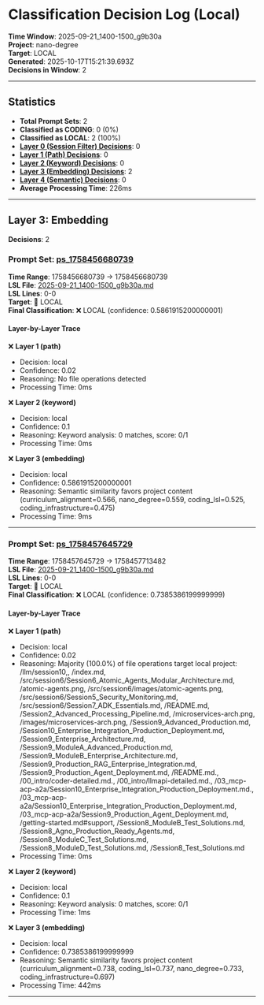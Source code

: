 # Classification Decision Log (Local)

**Time Window**: 2025-09-21_1400-1500_g9b30a<br>
**Project**: nano-degree<br>
**Target**: LOCAL<br>
**Generated**: 2025-10-17T15:21:39.693Z<br>
**Decisions in Window**: 2

---

## Statistics

- **Total Prompt Sets**: 2
- **Classified as CODING**: 0 (0%)
- **Classified as LOCAL**: 2 (100%)
- **[Layer 0 (Session Filter) Decisions](#layer-0-session-filter)**: 0
- **[Layer 1 (Path) Decisions](#layer-1-path)**: 0
- **[Layer 2 (Keyword) Decisions](#layer-2-keyword)**: 0
- **[Layer 3 (Embedding) Decisions](#layer-3-embedding)**: 2
- **[Layer 4 (Semantic) Decisions](#layer-4-semantic)**: 0
- **Average Processing Time**: 226ms

---

## Layer 3: Embedding

**Decisions**: 2

### Prompt Set: [ps_1758456680739](../../history/2025-09-21_1400-1500_g9b30a.md#ps_1758456680739)

**Time Range**: 1758456680739 → 1758456680739<br>
**LSL File**: [2025-09-21_1400-1500_g9b30a.md](../../history/2025-09-21_1400-1500_g9b30a.md#ps_1758456680739)<br>
**LSL Lines**: 0-0<br>
**Target**: 📍 LOCAL<br>
**Final Classification**: ❌ LOCAL (confidence: 0.5861915200000001)

#### Layer-by-Layer Trace

❌ **Layer 1 (path)**
- Decision: local
- Confidence: 0.02
- Reasoning: No file operations detected
- Processing Time: 0ms

❌ **Layer 2 (keyword)**
- Decision: local
- Confidence: 0.1
- Reasoning: Keyword analysis: 0 matches, score: 0/1
- Processing Time: 0ms

❌ **Layer 3 (embedding)**
- Decision: local
- Confidence: 0.5861915200000001
- Reasoning: Semantic similarity favors project content (curriculum_alignment=0.566, nano_degree=0.559, coding_lsl=0.525, coding_infrastructure=0.475)
- Processing Time: 9ms

---

### Prompt Set: [ps_1758457645729](../../history/2025-09-21_1400-1500_g9b30a.md#ps_1758457645729)

**Time Range**: 1758457645729 → 1758457713482<br>
**LSL File**: [2025-09-21_1400-1500_g9b30a.md](../../history/2025-09-21_1400-1500_g9b30a.md#ps_1758457645729)<br>
**LSL Lines**: 0-0<br>
**Target**: 📍 LOCAL<br>
**Final Classification**: ❌ LOCAL (confidence: 0.7385386199999999)

#### Layer-by-Layer Trace

❌ **Layer 1 (path)**
- Decision: local
- Confidence: 0.02
- Reasoning: Majority (100.0%) of file operations target local project: /llm/session10,, /index.md, /src/session6/Session6_Atomic_Agents_Modular_Architecture.md, /atomic-agents.png, /src/session6/images/atomic-agents.png, /src/session6/Session5_Security_Monitoring.md, /src/session6/Session7_ADK_Essentials.md, /README.md, /Session2_Advanced_Processing_Pipeline.md, /microservices-arch.png, /images/microservices-arch.png, /Session9_Advanced_Production.md, /Session10_Enterprise_Integration_Production_Deployment.md, /Session9_Enterprise_Architecture.md, /Session9_ModuleA_Advanced_Production.md, /Session9_ModuleB_Enterprise_Architecture.md, /Session9_Production_RAG_Enterprise_Integration.md, /Session9_Production_Agent_Deployment.md, /README.md., /00_intro/coder-detailed.md., /00_intro/llmapi-detailed.md., /03_mcp-acp-a2a/Session10_Enterprise_Integration_Production_Deployment.md., /03_mcp-acp-a2a/Session10_Enterprise_Integration_Production_Deployment.md, /03_mcp-acp-a2a/Session9_Production_Agent_Deployment.md, /getting-started.md#support, /Session8_ModuleB_Test_Solutions.md, /Session8_Agno_Production_Ready_Agents.md, /Session8_ModuleC_Test_Solutions.md, /Session8_ModuleD_Test_Solutions.md, /Session8_Test_Solutions.md
- Processing Time: 0ms

❌ **Layer 2 (keyword)**
- Decision: local
- Confidence: 0.1
- Reasoning: Keyword analysis: 0 matches, score: 0/1
- Processing Time: 1ms

❌ **Layer 3 (embedding)**
- Decision: local
- Confidence: 0.7385386199999999
- Reasoning: Semantic similarity favors project content (curriculum_alignment=0.738, coding_lsl=0.737, nano_degree=0.733, coding_infrastructure=0.697)
- Processing Time: 442ms

---

